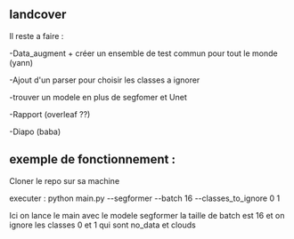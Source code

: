 ## landcover
Il reste a faire :

-Data_augment + créer un ensemble de test commun pour tout le monde (yann)

-Ajout d'un parser pour choisir les classes a ignorer 

-trouver un modele en plus de segfomer et Unet

-Rapport (overleaf ??)

-Diapo (baba)

## exemple de fonctionnement :

Cloner le repo sur sa machine

executer : python main.py --segformer --batch 16 --classes_to_ignore 0 1 

Ici on lance le main avec le modele segformer la taille de batch est 16 et on ignore les classes 0 et 1 qui sont no_data et clouds